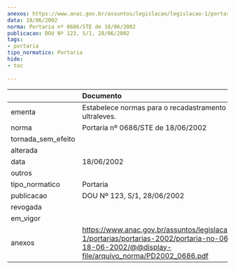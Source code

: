 ```yaml
---
anexos: https://www.anac.gov.br/assuntos/legislacao/legislacao-1/portarias/portarias-2002/portaria-no-0686-ste-de-18-06-2002/@@display-file/arquivo_norma/PD2002_0686.pdf
data: 18/06/2002
norma: Portaria nº 0686/STE de 18/06/2002
publicacao: DOU Nº 123, S/1, 28/06/2002
tags:
- portaria
tipo_normatico: Portaria
hide: 
- toc 
 
---
```


|                    | Documento                                                                                                                                                         |
|:-------------------|:------------------------------------------------------------------------------------------------------------------------------------------------------------------|
| ementa             | Estabelece normas para o recadastramento de ultraleves.                                                                                                           |
| norma              | Portaria nº 0686/STE de 18/06/2002                                                                                                                                |
| tornada_sem_efeito |                                                                                                                                                                   |
| alterada           |                                                                                                                                                                   |
| data               | 18/06/2002                                                                                                                                                        |
| outros             |                                                                                                                                                                   |
| tipo_normatico     | Portaria                                                                                                                                                          |
| publicacao         | DOU Nº 123, S/1, 28/06/2002                                                                                                                                       |
| revogada           |                                                                                                                                                                   |
| em_vigor           |                                                                                                                                                                   |
| anexos             | https://www.anac.gov.br/assuntos/legislacao/legislacao-1/portarias/portarias-2002/portaria-no-0686-ste-de-18-06-2002/@@display-file/arquivo_norma/PD2002_0686.pdf |